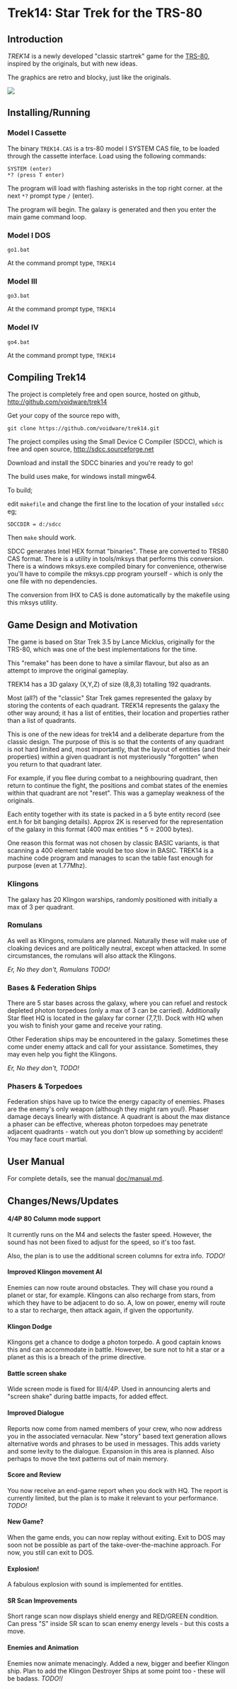 # Trek14: Star Trek for the TRS-80

## Introduction

_TREK14_ is a newly developed "classic startrek" game for the [TRS-80](https://en.wikipedia.org/wiki/TRS-80), inspired by the originals, but with new ideas.

The graphics are retro and blocky, just like the originals. 

![](doc/trek14.gif)

## Installing/Running

### Model I Cassette 
The binary `TREK14.CAS` is a trs-80 model I SYSTEM CAS file, to be loaded through the cassette interface. Load using the following commands:

    SYSTEM (enter)
    *? (press T enter)

The program will load with flashing asterisks in the top right corner.
at the next `*?` prompt type `/` (enter).

The program will begin. The galaxy is generated and then you enter the main game command loop.

### Model I DOS
`go1.bat`

At the command prompt type, `TREK14`


### Model III
`go3.bat`

At the command prompt type, `TREK14`

### Model IV
`go4.bat`

At the command prompt type, `TREK14`

## Compiling Trek14

The project is completely free and open source, hosted on github,
http://github.com/voidware/trek14

Get your copy of the source repo with,

    git clone https://github.com/voidware/trek14.git

The project compiles using the Small Device C Compiler (SDCC), which is free and open source, http://sdcc.sourceforge.net

Download and install the SDCC binaries and you're ready to go!

The build uses make, for windows install mingw64.

To build;

edit `makefile` and change the first line to the location of your installed `sdcc` eg;

```
SDCCDIR = d:/sdcc
```

Then `make` should work.

SDCC generates Intel HEX format "binaries". These are converted to TRS80 CAS format. There is a utility in tools/mksys that performs this conversion. There is a windows mksys.exe compiled binary for convenience, otherwise you'll have to compile the mksys.cpp program yourself - which is only the one file with no dependencies.

The conversion from IHX to CAS is done automatically by the makefile using this  mksys utility.

## Game Design and Motivation

The game is based on Star Trek 3.5 by Lance Micklus, originally for the TRS-80, which was one of the best implementations for the time.

This "remake" has been done to have a similar flavour, but also as an attempt to improve the original gameplay. 

TREK14 has a 3D galaxy (X,Y,Z) of size (8,8,3) totalling 192 quadrants. 

Most (all?) of the "classic" Star Trek games represented the galaxy by storing the contents of each quadrant. TREK14 represents the galaxy the other way around; it has a list of entities, their location and properties rather than a list of quadrants.

This is one of the new ideas for trek14 and a deliberate departure from the classic design. The purpose of this is so that the contents of any quadrant is not hard limited and, most importantly, that the layout of entities (and their properties) within a given quadrant is not mysteriously "forgotten" when you return to that quadrant later.

For example, if you flee during combat to a neighbouring quadrant, then return to continue the fight, the positions and combat states of the enemies within that quadrant are not "reset". This was a gameplay weakness of the originals.

Each entity together with its state is packed in a 5 byte entity record (see ent.h for bit banging details). Approx 2K is reserved for the representation of the galaxy in this format (400 max entities * 5 = 2000 bytes).

One reason this format was not chosen by classic BASIC variants, is that scanning a 400 element table would be too slow in BASIC. TREK14 is a machine code program and manages to scan the table fast enough for purpose (even at 1.77Mhz).

### Klingons

The galaxy has 20 Klingon warships, randomly positioned with initially a max of 3 per quadrant. 

### Romulans

As well as Klingons, romulans are planned. Naturally these will make use of cloaking devices and are politically neutral, except when attacked. In some circumstances, the romulans will also attack the Klingons.

_Er, No they don't, Romulans TODO!_

### Bases & Federation Ships

There are 5 star bases across the galaxy, where you can refuel and restock depleted photon torpedoes (only a max of 3 can be carried). Additionally Star fleet HQ is located in the galaxy far corner (7,7,1). Dock with HQ when you wish to finish your game and receive your rating.

Other Federation ships may be encountered in the galaxy. Sometimes these come under enemy attack and call for your assistance. Sometimes, they may even help you fight the Klingons.

_Er, No they don't, TODO!_

### Phasers & Torpedoes

Federation ships have up to twice the energy capacity of enemies. Phases are the enemy's only weapon (although they might ram you!). Phaser damage decays linearly with distance. A quadrant is about the max distance a phaser can be effective, whereas photon torpedoes may penetrate adjacent quadrants - watch out you don't blow up something by accident! You may face court martial.

## User Manual

For complete details, see the manual [doc/manual.md](http://github.com/voidware/trek14/blob/master/doc/manual.md).

## Changes/News/Updates

#### 4/4P 80 Column mode support 

It currently runs on the M4 and selects the faster speed. However, the sound has not been fixed to adjust for the speed, so it's too fast.

Also, the plan is to use the additional screen columns for extra info. _TODO!_


#### Improved Klingon movement AI

Enemies can now route around obstacles. They will chase you round a planet or star, for example. Klingons can also recharge from stars, from which they have to be adjacent to do so. A, low on power, enemy will route to a star to recharge, then attack again, if given the opportunity.

#### Klingon Dodge

Klingons get a chance to dodge a photon torpedo. A good captain knows this and can accommodate in battle. However, be sure not to hit a star or a planet as this is a breach of the prime directive.

#### Battle screen shake

Wide screen mode is fixed for III/4/4P. Used in announcing alerts and "screen shake" during battle impacts, for added effect.

#### Improved Dialogue

Reports now come from named members of your crew, who now address you in the associated vernacular. New "story" based text generation allows alternative words and phrases to be used in messages. This adds variety and some levity to the dialogue. Expansion in this area is planned. Also perhaps to move the text patterns out of main memory.

#### Score and Review

You now receive an end-game report when you dock with HQ. The report is currently limited, but the plan is to make it relevant to your performance. _TODO!_

#### New Game?

When the game ends, you can now replay without exiting. Exit to DOS may soon not be possible as part of the take-over-the-machine approach. For now, you still can exit to DOS.

#### Explosion!

A fabulous explosion with sound is implemented for entitles. 

#### SR Scan Improvements

Short range scan now displays shield energy and RED/GREEN condition. Can press "S" inside SR scan to scan enemy energy levels - but this costs a move.

#### Enemies and Animation

Enemies now animate menacingly. Added a new, bigger and beefier Klingon ship. Plan to add the Klingon Destroyer Ships at some point too - these will be badass. _TODO!_/





























